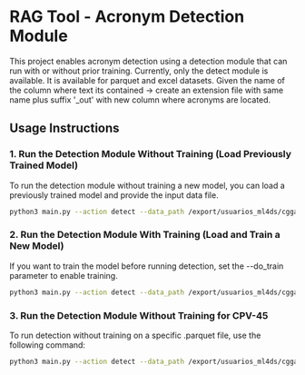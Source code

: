 # RAG Tool - Acronym Detection Module

This project enables acronym detection using a detection module that can run with or without prior training. Currently, only the detect module is available. It is available for parquet and excel datasets. Given the name of the column where text its contained -> create an extension file with same name plus suffix '_out' with new column where acronyms are located.

## Usage Instructions

### 1. Run the Detection Module Without Training (Load Previously Trained Model)

To run the detection module without training a new model, you can load a previously trained model and provide the input data file.

```bash
python3 main.py --action detect --data_path /export/usuarios_ml4ds/cggamella/RAG_tool/files/anotacion_manual/fam/df_esp_100_200.xlsx
```

### 2. Run the Detection Module With Training (Load and Train a New Model)

If you want to train the model before running detection, set the --do_train parameter to enable training.

```bash
python3 main.py --action detect --data_path /export/usuarios_ml4ds/cggamella/RAG_tool/files/anotacion_manual/fam/df_esp_100_200.xlsx --do_train
```

### 3. Run the Detection Module Without Training for CPV-45

To run detection without training on a specific .parquet file, use the following command:

```bash
python3 main.py --action detect --data_path /export/usuarios_ml4ds/cggamella/RAG_tool/files/anotacion_manual/fam/datos_modelo_es_Mallet_df_merged_14_topics_45_ENTREGABLE.parquet
```





